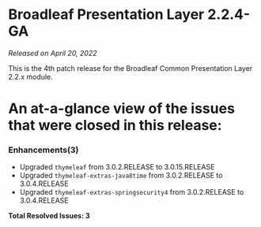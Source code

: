 # Broadleaf Presentation Layer 2.2.4-GA

_Released on April 20, 2022_

This is the 4th patch release for the Broadleaf Common Presentation Layer 2.2.x module.

# An at-a-glance view of the issues that were closed in this release:

### Enhancements(3)
- Upgraded `thymeleaf` from 3.0.2.RELEASE to 3.0.15.RELEASE
- Upgraded `thymeleaf-extras-java8time` from 3.0.2.RELEASE to 3.0.4.RELEASE
- Upgraded `thymeleaf-extras-springsecurity4` from 3.0.2.RELEASE to 3.0.4.RELEASE

**Total Resolved Issues: 3**
